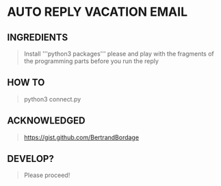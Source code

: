 # AUTO REPLY VACATION EMAIL

## INGREDIENTS

> Install '''python3 packages''' please and play with the fragments of the programming parts before you run the reply


## HOW TO 

> python3 connect.py


## ACKNOWLEDGED
> https://gist.github.com/BertrandBordage

## DEVELOP?

> Please proceed!
